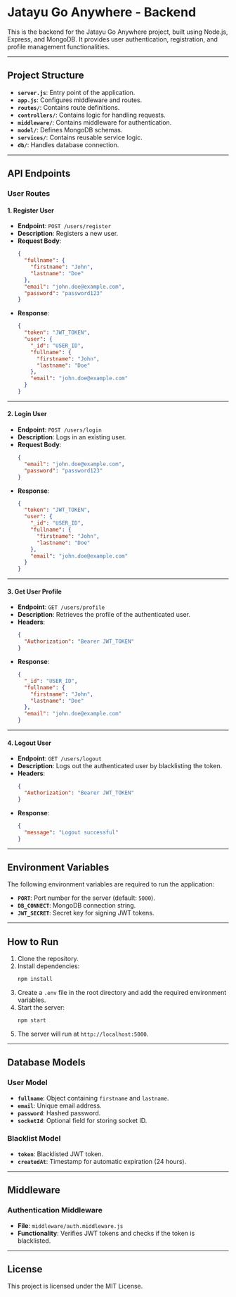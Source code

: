 # Jatayu Go Anywhere - Backend

This is the backend for the Jatayu Go Anywhere project, built using Node.js, Express, and MongoDB. It provides user authentication, registration, and profile management functionalities.

---

## Project Structure

- **`server.js`**: Entry point of the application.
- **`app.js`**: Configures middleware and routes.
- **`routes/`**: Contains route definitions.
- **`controllers/`**: Contains logic for handling requests.
- **`middleware/`**: Contains middleware for authentication.
- **`model/`**: Defines MongoDB schemas.
- **`services/`**: Contains reusable service logic.
- **`db/`**: Handles database connection.

---

## API Endpoints

### User Routes

#### 1. **Register User**
- **Endpoint**: `POST /users/register`
- **Description**: Registers a new user.
- **Request Body**:
  ```json
  {
    "fullname": {
      "firstname": "John",
      "lastname": "Doe"
    },
    "email": "john.doe@example.com",
    "password": "password123"
  }
  ```
- **Response**:
  ```json
  {
    "token": "JWT_TOKEN",
    "user": {
      "_id": "USER_ID",
      "fullname": {
        "firstname": "John",
        "lastname": "Doe"
      },
      "email": "john.doe@example.com"
    }
  }
  ```

---

#### 2. **Login User**
- **Endpoint**: `POST /users/login`
- **Description**: Logs in an existing user.
- **Request Body**:
  ```json
  {
    "email": "john.doe@example.com",
    "password": "password123"
  }
  ```
- **Response**:
  ```json
  {
    "token": "JWT_TOKEN",
    "user": {
      "_id": "USER_ID",
      "fullname": {
        "firstname": "John",
        "lastname": "Doe"
      },
      "email": "john.doe@example.com"
    }
  }
  ```

---

#### 3. **Get User Profile**
- **Endpoint**: `GET /users/profile`
- **Description**: Retrieves the profile of the authenticated user.
- **Headers**:
  ```json
  {
    "Authorization": "Bearer JWT_TOKEN"
  }
  ```
- **Response**:
  ```json
  {
    "_id": "USER_ID",
    "fullname": {
      "firstname": "John",
      "lastname": "Doe"
    },
    "email": "john.doe@example.com"
  }
  ```

---

#### 4. **Logout User**
- **Endpoint**: `GET /users/logout`
- **Description**: Logs out the authenticated user by blacklisting the token.
- **Headers**:
  ```json
  {
    "Authorization": "Bearer JWT_TOKEN"
  }
  ```
- **Response**:
  ```json
  {
    "message": "Logout successful"
  }
  ```

---

## Environment Variables

The following environment variables are required to run the application:

- **`PORT`**: Port number for the server (default: `5000`).
- **`DB_CONNECT`**: MongoDB connection string.
- **`JWT_SECRET`**: Secret key for signing JWT tokens.

---

## How to Run

1. Clone the repository.
2. Install dependencies:
   ```bash
   npm install
   ```
3. Create a `.env` file in the root directory and add the required environment variables.
4. Start the server:
   ```bash
   npm start
   ```
5. The server will run at `http://localhost:5000`.

---

## Database Models

### User Model
- **`fullname`**: Object containing `firstname` and `lastname`.
- **`email`**: Unique email address.
- **`password`**: Hashed password.
- **`socketId`**: Optional field for storing socket ID.

### Blacklist Model
- **`token`**: Blacklisted JWT token.
- **`createdAt`**: Timestamp for automatic expiration (24 hours).

---

## Middleware

### Authentication Middleware
- **File**: `middleware/auth.middleware.js`
- **Functionality**: Verifies JWT tokens and checks if the token is blacklisted.

---

## License

This project is licensed under the MIT License.